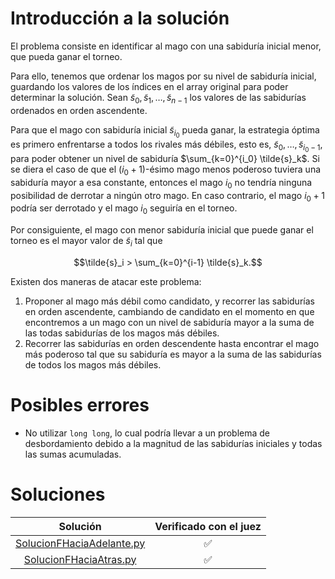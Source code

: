# Introducción a la solución
El problema consiste en identificar al mago con una sabiduría inicial menor, que pueda ganar el torneo.

Para ello, tenemos que ordenar los magos por su nivel de sabiduría inicial, guardando los valores de los índices en el
array original para poder determinar la solución. Sean $\tilde{s}_0, \tilde{s}_1, \ldots, \tilde{s}_{n-1}$ los valores
de las sabidurías ordenados en orden ascendente.

Para que el mago con sabiduría inicial $\tilde{s}_{i_0}$ pueda ganar, la estrategia óptima es primero enfrentarse a todos
los rivales más débiles, esto es, $\tilde{s}_0, \ldots, \tilde{s}_{i_0-1}$, para poder obtener un nivel de sabiduría
$\sum_{k=0}^{i_0} \tilde{s}_k$. Si se diera el caso de que el $(i_0 + 1)$-ésimo mago menos poderoso tuviera una sabiduría
mayor a esa constante, entonces el mago $i_0$ no tendría ninguna posibilidad de derrotar a ningún otro mago. En caso
contrario, el mago $i_0 + 1$ podría ser derrotado y el mago $i_0$ seguiría en el torneo.

Por consiguiente, el mago con menor sabiduría inicial que puede ganar el torneo es el mayor valor de $\tilde{s}_i$ tal que

$$\tilde{s}_i > \sum_{k=0}^{i-1} \tilde{s}_k.$$

Existen dos maneras de atacar este problema:

1. Proponer al mago más débil como candidato, y recorrer las sabidurías en orden ascendente, cambiando de candidato en
   el momento en que encontremos a un mago con un nivel de sabiduría mayor a la suma de las todas sabidurías de los 
   magos más débiles.
2. Recorrer las sabidurías en orden descendente hasta encontrar el mago más poderoso tal que su sabiduría es mayor a la
   suma de las sabidurías de todos los magos más débiles.

# Posibles errores

- No utilizar `long long`, lo cual podría llevar a un problema de desbordamiento debido a la magnitud de las sabidurías
  iniciales y todas las sumas acumuladas.

# Soluciones

|                          Solución                          | Verificado con el juez |
|:----------------------------------------------------------:|:----------------------:|
| [SolucionFHaciaAdelante.py](src/SolucionFHaciaAdelante.py) |   :white_check_mark:   |
|    [SolucionFHaciaAtras.py](src/SolucionFHaciaAtras.py)    |   :white_check_mark:   |
